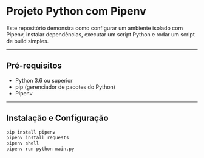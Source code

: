 # Projeto Python com Pipenv

Este repositório demonstra como configurar um ambiente isolado com Pipenv, instalar dependências, executar um script Python e rodar um script de build simples.

---

## Pré-requisitos

- Python 3.6 ou superior
- pip (gerenciador de pacotes do Python)
- Pipenv

---

## Instalação e Configuração

```bash
pip install pipenv
pipenv install requests
pipenv shell
pipenv run python main.py

```
